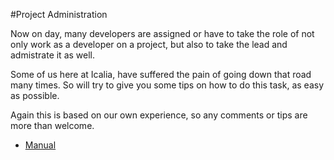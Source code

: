 #Project Administration

Now on day, many developers are assigned or have to take the role of not only work as a developer on a project, but also to take the lead and admistrate it as well.

Some of us here at Icalia, have suffered the pain of going down that road many times. So will try to give you some tips on how to do this task, as easy as possible. 

Again this is based on our own experience, so any comments or tips are more than welcome. 

* [Manual](https://github.com/IcaliaLabs/icalia_guides/tree/master/project_administration/project_administration)
